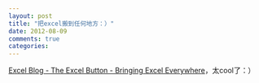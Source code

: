 ```yaml
---
layout: post
title: "把excel搬到任何地方：）"
date: 2012-08-09
comments: true
categories: 
---
```

<a href="http://blogs.office.com/b/microsoft-excel/archive/2012/08/02/the-excel-button-bringing-excel-everywhere.aspx">Excel Blog - The Excel Button - Bringing Excel Everywhere</a>，太cool了：）<br /><blockquote></blockquote>
